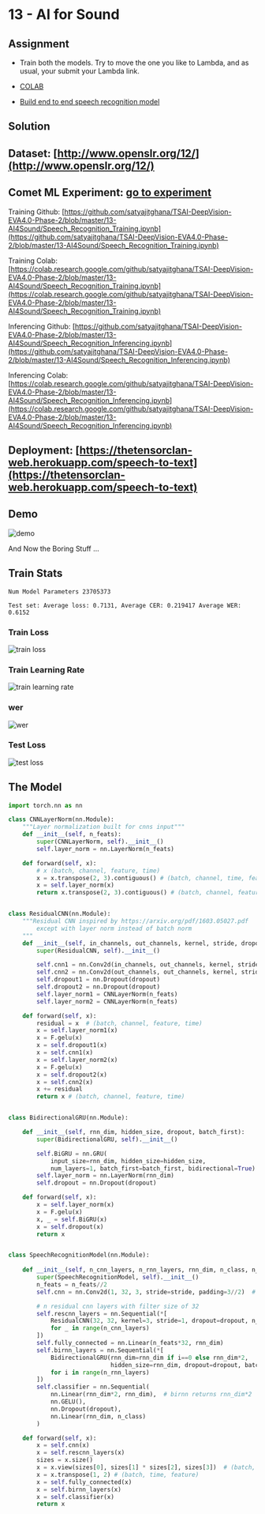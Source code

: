 # 13 - AI for Sound

## Assignment

- Train both the models. Try to move the one you like to Lambda, and as usual, your submit your Lambda link.

- [COLAB](https://colab.research.google.com/drive/1z6Ia_zT9HbAd6zxpafDVzd1Q0klMGaA4?usp=sharing)
- [Build end to end speech recognition model](https://www.assemblyai.com/blog/end-to-end-speech-recognition-pytorch)

## Solution

## Dataset: [http://www.openslr.org/12/](http://www.openslr.org/12/)

## Comet ML Experiment: [go to experiment](https://www.comet.ml/satyajitghana/ttc-speechrecognition/094b8c46c22e4d34b1b157bb46cacee6)

Training Github: [https://github.com/satyajitghana/TSAI-DeepVision-EVA4.0-Phase-2/blob/master/13-AI4Sound/Speech_Recognition_Training.ipynb](https://github.com/satyajitghana/TSAI-DeepVision-EVA4.0-Phase-2/blob/master/13-AI4Sound/Speech_Recognition_Training.ipynb)

Training Colab: [https://colab.research.google.com/github/satyajitghana/TSAI-DeepVision-EVA4.0-Phase-2/blob/master/13-AI4Sound/Speech_Recognition_Training.ipynb](https://colab.research.google.com/github/satyajitghana/TSAI-DeepVision-EVA4.0-Phase-2/blob/master/13-AI4Sound/Speech_Recognition_Training.ipynb)

Inferencing Github: [https://github.com/satyajitghana/TSAI-DeepVision-EVA4.0-Phase-2/blob/master/13-AI4Sound/Speech_Recognition_Inferencing.ipynb](https://github.com/satyajitghana/TSAI-DeepVision-EVA4.0-Phase-2/blob/master/13-AI4Sound/Speech_Recognition_Inferencing.ipynb)

Inferencing Colab: [https://colab.research.google.com/github/satyajitghana/TSAI-DeepVision-EVA4.0-Phase-2/blob/master/13-AI4Sound/Speech_Recognition_Inferencing.ipynb](https://colab.research.google.com/github/satyajitghana/TSAI-DeepVision-EVA4.0-Phase-2/blob/master/13-AI4Sound/Speech_Recognition_Inferencing.ipynb)

## Deployment: [https://thetensorclan-web.herokuapp.com/speech-to-text](https://thetensorclan-web.herokuapp.com/speech-to-text)

## Demo

![demo](demo13.gif)

And Now the Boring Stuff ...

## Train Stats

```text
Num Model Parameters 23705373

Test set: Average loss: 0.7131, Average CER: 0.219417 Average WER: 0.6152
```

### Train Loss

![train loss](train_logs/train_loss.svg)

### Train Learning Rate

![train learning rate](train_logs/train_learning_rate.svg)

### wer

![wer](train_logs/wer.svg)

### Test Loss

![test loss](train_logs/test_loss.svg)

## The Model

```python
import torch.nn as nn

class CNNLayerNorm(nn.Module):
    """Layer normalization built for cnns input"""
    def __init__(self, n_feats):
        super(CNNLayerNorm, self).__init__()
        self.layer_norm = nn.LayerNorm(n_feats)

    def forward(self, x):
        # x (batch, channel, feature, time)
        x = x.transpose(2, 3).contiguous() # (batch, channel, time, feature)
        x = self.layer_norm(x)
        return x.transpose(2, 3).contiguous() # (batch, channel, feature, time) 


class ResidualCNN(nn.Module):
    """Residual CNN inspired by https://arxiv.org/pdf/1603.05027.pdf
        except with layer norm instead of batch norm
    """
    def __init__(self, in_channels, out_channels, kernel, stride, dropout, n_feats):
        super(ResidualCNN, self).__init__()

        self.cnn1 = nn.Conv2d(in_channels, out_channels, kernel, stride, padding=kernel//2)
        self.cnn2 = nn.Conv2d(out_channels, out_channels, kernel, stride, padding=kernel//2)
        self.dropout1 = nn.Dropout(dropout)
        self.dropout2 = nn.Dropout(dropout)
        self.layer_norm1 = CNNLayerNorm(n_feats)
        self.layer_norm2 = CNNLayerNorm(n_feats)

    def forward(self, x):
        residual = x  # (batch, channel, feature, time)
        x = self.layer_norm1(x)
        x = F.gelu(x)
        x = self.dropout1(x)
        x = self.cnn1(x)
        x = self.layer_norm2(x)
        x = F.gelu(x)
        x = self.dropout2(x)
        x = self.cnn2(x)
        x += residual
        return x # (batch, channel, feature, time)


class BidirectionalGRU(nn.Module):

    def __init__(self, rnn_dim, hidden_size, dropout, batch_first):
        super(BidirectionalGRU, self).__init__()

        self.BiGRU = nn.GRU(
            input_size=rnn_dim, hidden_size=hidden_size,
            num_layers=1, batch_first=batch_first, bidirectional=True)
        self.layer_norm = nn.LayerNorm(rnn_dim)
        self.dropout = nn.Dropout(dropout)

    def forward(self, x):
        x = self.layer_norm(x)
        x = F.gelu(x)
        x, _ = self.BiGRU(x)
        x = self.dropout(x)
        return x


class SpeechRecognitionModel(nn.Module):
    
    def __init__(self, n_cnn_layers, n_rnn_layers, rnn_dim, n_class, n_feats, stride=2, dropout=0.1):
        super(SpeechRecognitionModel, self).__init__()
        n_feats = n_feats//2
        self.cnn = nn.Conv2d(1, 32, 3, stride=stride, padding=3//2)  # cnn for extracting heirachal features

        # n residual cnn layers with filter size of 32
        self.rescnn_layers = nn.Sequential(*[
            ResidualCNN(32, 32, kernel=3, stride=1, dropout=dropout, n_feats=n_feats) 
            for _ in range(n_cnn_layers)
        ])
        self.fully_connected = nn.Linear(n_feats*32, rnn_dim)
        self.birnn_layers = nn.Sequential(*[
            BidirectionalGRU(rnn_dim=rnn_dim if i==0 else rnn_dim*2,
                             hidden_size=rnn_dim, dropout=dropout, batch_first=i==0)
            for i in range(n_rnn_layers)
        ])
        self.classifier = nn.Sequential(
            nn.Linear(rnn_dim*2, rnn_dim),  # birnn returns rnn_dim*2
            nn.GELU(),
            nn.Dropout(dropout),
            nn.Linear(rnn_dim, n_class)
        )

    def forward(self, x):
        x = self.cnn(x)
        x = self.rescnn_layers(x)
        sizes = x.size()
        x = x.view(sizes[0], sizes[1] * sizes[2], sizes[3])  # (batch, feature, time)
        x = x.transpose(1, 2) # (batch, time, feature)
        x = self.fully_connected(x)
        x = self.birnn_layers(x)
        x = self.classifier(x)
        return x

```
